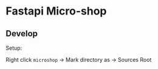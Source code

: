 # Fastapi Micro-shop

## Develop

Setup:

Right click `microshop` -> Mark directory as -> Sources Root
